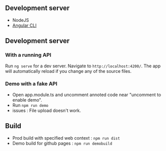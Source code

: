 ## Development server
- NodeJS
- [Angular CLI](https://cli.angular.io/)

## Development server
###  With a running API
Run `ng serve` for a dev server. Navigate to `http://localhost:4200/`. The app will automatically reload if you change any of the source files.

###  Demo with a fake API
- Open app.module.ts and uncomment annoted code near "uncomment to enable demo".
- Run `npm run demo`
- issues : File upload doesn't work.

## Build
- Prod build with specified web context : `npm run dist`
- Demo build for github pages : `npm run demobuild`
